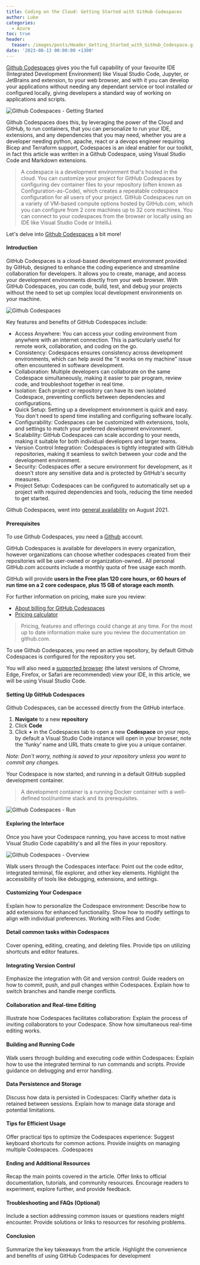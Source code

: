 ```yaml
---
title: Coding on the Cloud: Getting Started with GitHub Codespaces
author: Luke
categories:
  - Azure
toc: true
header:
  teaser: /images/posts/Header_Getting_Started_with_GitHub_Codespace.gif
date: '2023-08-13 00:00:00 +1300'
---
```


[Github Codespaces](https://github.com/features/codespaces) gives you the full capability of your favourite IDE (Integrated Development Environment) like Visual Studio Code, Jupyter, or JetBrains and extension, to your web browser, and with it you can develop your applications without needing any dependant service or tool installed or configured locally, giving developers a standard way of working on applications and scripts.

![Github Codespaces - Getting Started](/images/posts/Header_Getting_Started_with_GitHub_Codespace.gif)

Github Codespaces does this, by leveraging the power of the Cloud and GitHub, to run containers, that you can personalize to run your IDE, extensions, and any dependencies that you may need, whether you are a developer needing python, apache, react or a devops engineer requiring Bicep and Terraform support, Codespaces is an ideal enabler for our toolkit, in fact this article was written in a Github Codespace, using Visual Studio Code and Markdown extensions.

> A codespace is a development environment that's hosted in the cloud. You can customize your project for GitHub Codespaces by configuring dev container files to your repository (often known as Configuration-as-Code), which creates a repeatable codespace configuration for all users of your project.
> GitHub Codespaces run on a variety of VM-based compute options hosted by GitHub.com, which you can configure from 2 core machines up to 32 core machines. You can connect to your codespaces from the browser or locally using an IDE like Visual Studio Code or IntelliJ.

Let's delve into [Github Codespaces](https://github.com/features/codespaces) a bit more!

#### Introduction

GitHub Codespaces is a cloud-based development environment provided by GitHub, designed to enhance the coding experience and streamline collaboration for developers. It allows you to create, manage, and access your development environments directly from your web browser. With GitHub Codespaces, you can code, build, test, and debug your projects without the need to set up complex local development environments on your machine.

![Github Codespaces](/images/posts/github_codespaces.png)

Key features and benefits of GitHub Codespaces include:

* Access Anywhere: You can access your coding environment from anywhere with an internet connection. This is particularly useful for remote work, collaboration, and coding on the go.
* Consistency: Codespaces ensures consistency across development environments, which can help avoid the "it works on my machine" issue often encountered in software development.
* Collaboration: Multiple developers can collaborate on the same Codespace simultaneously, making it easier to pair program, review code, and troubleshoot together in real time.
* Isolation: Each project or repository can have its own isolated Codespace, preventing conflicts between dependencies and configurations.
* Quick Setup: Setting up a development environment is quick and easy. You don't need to spend time installing and configuring software locally.
* Configurability: Codespaces can be customized with extensions, tools, and settings to match your preferred development environment.
* Scalability: GitHub Codespaces can scale according to your needs, making it suitable for both individual developers and larger teams.
* Version Control Integration: Codespaces is tightly integrated with GitHub repositories, making it seamless to switch between your code and the development environment.
* Security: Codespaces offer a secure environment for development, as it doesn't store any sensitive data and is protected by GitHub's security measures.
* Project Setup: Codespaces can be configured to automatically set up a project with required dependencies and tools, reducing the time needed to get started.

Github Codespaces, went into [general availability](https://azure.microsoft.com/updates/general-availability-github-codespaces/?WT.mc_id=AZ-MVP-5004796) on August 2021.

#### Prerequisites

To use Github Codespaces, you need a [Github](https://github.com/) account.

GitHub Codespaces is available for developers in every organization, however organizations can choose whether codespaces created from their repositories will be user-owned or organization-owned.. All personal GitHub.com accounts include a monthly quota of free usage each month.

GitHub will provide **users in the Free plan 120 core hours, or 60 hours of run time on a 2 core codespace, plus 15 GB of storage each month**.

For further information on pricing, make sure you review:

* [About billing for GitHub Codespaces](https://docs.github.com/en/billing/managing-billing-for-github-codespaces/about-billing-for-github-codespaces)
* [Pricing calculator](https://github.com/pricing/calculator)

> Pricing, features and offerings could change at any time. For the most up to date information make sure you review the documentation on github.com.

To use Github Codespaces, you need an active repository, by default Github Codespaces is configured for the repository you set.

You will also need a [supported browser](https://docs.github.com/en/get-started/using-github/supported-browsers) (the latest versions of Chrome, Edge, Firefox, or Safari are recommended) view your IDE, in this article, we will be using Visual Studio Code.

#### Setting Up GitHub Codespaces

Github Codespaces, can be accessed directly from the GitHub interface.

1. **Navigate** to a new **repository**
2. Click **Code**
3. Click **+** in the Codespaces tab to open a new **Codespace** on your repo, by default a Visual Studio Code instance will open in your browser, note the 'funky' name and URL thats create to give you a unique container.

_Note: Don't worry, nothing is saved to your repository unless you want to commit any changes._

Your Codespace is now started, and running in a default GitHub supplied development container.

> A development container is a running Docker container with a well-defined tool/runtime stack and its prerequisites.

![Github Codespaces - Run](/images/posts/OpenCodespace.gif)

#### Exploring the Interface

Once you have your Codespace running, you have access to most native Visual Studio Code capability's and all the files in your repository.

![Github Codespaces - Overview](/images/posts/Codespaces_VSCode_Overview.png)

Walk users through the Codespaces interface:
Point out the code editor, integrated terminal, file explorer, and other key elements.
Highlight the accessibility of tools like debugging, extensions, and settings.

#### Customizing Your Codespace

Explain how to personalize the Codespace environment:
Describe how to add extensions for enhanced functionality.
Show how to modify settings to align with individual preferences.
Working with Files and Code:

#### Detail common tasks within Codespaces

Cover opening, editing, creating, and deleting files.
Provide tips on utilizing shortcuts and editor features.

#### Integrating Version Control

Emphasize the integration with Git and version control:
Guide readers on how to commit, push, and pull changes within Codespaces.
Explain how to switch branches and handle merge conflicts.

#### Collaboration and Real-time Editing

Illustrate how Codespaces facilitates collaboration:
Explain the process of inviting collaborators to your Codespace.
Show how simultaneous real-time editing works.

#### Building and Running Code

Walk users through building and executing code within Codespaces:
Explain how to use the integrated terminal to run commands and scripts.
Provide guidance on debugging and error handling.

#### Data Persistence and Storage

Discuss how data is persisted in Codespaces:
Clarify whether data is retained between sessions.
Explain how to manage data storage and potential limitations.

#### Tips for Efficient Usage

Offer practical tips to optimize the Codespaces experience:
Suggest keyboard shortcuts for common actions.
Provide insights on managing multiple Codespaces.
.Codespaces

#### Ending and Additional Resources

Recap the main points covered in the article.
Offer links to official documentation, tutorials, and community resources.
Encourage readers to experiment, explore further, and provide feedback.

#### Troubleshooting and FAQs (Optional)

Include a section addressing common issues or questions readers might encounter.
Provide solutions or links to resources for resolving problems.

#### Conclusion

Summarize the key takeaways from the article.
Highlight the convenience and benefits of using GitHub Codespaces for development
